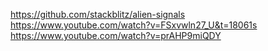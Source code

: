 https://github.com/stackblitz/alien-signals
https://www.youtube.com/watch?v=FSxvwln27_U&t=18061s
https://www.youtube.com/watch?v=prAHP9miQDY
